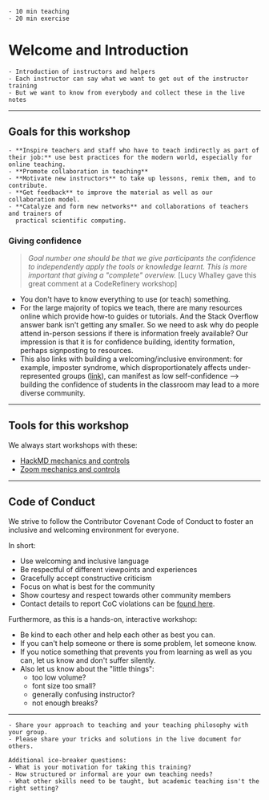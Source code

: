 ```{instructor-note}
- 10 min teaching
- 20 min exercise
```   

# Welcome and Introduction

```{discussion} What do we want to get out of this workshop
- Introduction of instructors and helpers
- Each instructor can say what we want to get out of the instructor training
- But we want to know from everybody and collect these in the live notes
```

---

## Goals for this workshop

```{discussion} Goals for this instructor training
- **Inspire teachers and staff who have to teach indirectly as part of their job:** use best practices for the modern world, especially for online teaching.
- **Promote collaboration in teaching**
- **Motivate new instructors** to take up lessons, remix them, and to contribute.
- **Get feedback** to improve the material as well as our collaboration model.
- **Catalyze and form new networks** and collaborations of teachers and trainers of
  practical scientific computing.
```


### Giving confidence

> *Goal number one should be that we give participants the confidence to
> independently apply the tools or knowledge learnt. This is more important
> that giving a "complete" overview.* [Lucy Whalley gave this great comment at a CodeRefinery workshop]

- You don't have to know everything to use (or teach) something.
- For the large majority of topics we teach, there are many resources online
  which provide how-to guides or tutorials. And the Stack Overflow answer bank
  isn't getting any smaller. So we need to ask why do people attend in-person
  sessions if there is information freely available? Our impression is that
  it is for confidence building, identity formation, perhaps signposting to
  resources.
- This also links with building a welcoming/inclusive environment: for example,
  imposter syndrome, which disproportionately affects under-represented groups
  ([link](https://www.ncda.org/aws/NCDA/pt/sd/news_article/245005/_PARENT/CC_layout_details/false)),
  can manifest as low self-confidence --> building the confidence of
  students in the classroom may lead to a more diverse community.

---

## Tools for this workshop

We always start workshops with these:
- [HackMD mechanics and controls](https://coderefinery.github.io/manuals/hackmd-mechanics/)
- [Zoom mechanics and controls](https://coderefinery.github.io/manuals/zoom-mechanics/)

---

## Code of Conduct

We strive to follow the Contributor Covenant Code of Conduct
to foster an inclusive and welcoming environment for everyone.

In short:

- Use welcoming and inclusive language
- Be respectful of different viewpoints and experiences
- Gracefully accept constructive criticism
- Focus on what is best for the community
- Show courtesy and respect towards other community members
- Contact details to report CoC violations can be [found here](https://enccs.se/kjartan-thor-wikfeldt).

Furthermore, as this is a hands-on, interactive workshop:
- Be kind to each other and help each other as best you can.
- If you can't help someone or there is some problem, let someone know.
- If you notice something that prevents you from learning as well as you can, let us know and don't suffer silently.
- Also let us know about the "little things":
  - too low volume?
  - font size too small?
  - generally confusing instructor?
  - not enough breaks?

---

```{challenge} Ice-breaker in groups (10 minutes)
- Share your approach to teaching and your teaching philosophy with your group.
- Please share your tricks and solutions in the live document for others.

Additional ice-breaker questions:
- What is your motivation for taking this training?
- How structured or informal are your own teaching needs?
- What other skills need to be taught, but academic teaching isn't the right setting?
```
